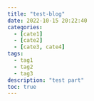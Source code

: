 ```yaml
---
title: "test-blog"
date: 2022-10-15 20:22:40
categories:
  - [cate1]
  - [cate2]
  - [cate3, cate4]
tags:
  - tag1
  - tag2
  - tag3
description: "test part"
toc: true
---
```

